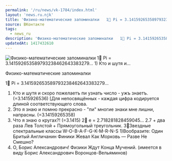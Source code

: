 ```yaml
---
permalink: '/ru/news/vk-1784/index.html'
layout: 'news.ru.njk'
title: 'Физико-математические запоминалки   1⃣ Pi = 3.141592653589793238462643383279... 1) Кто и шутя и…'
source: ВКонтакте
tags:
  - news_ru
description: 'Физико-математические запоминалки   1⃣ Pi = 3.141592653589793238462643383279... 1) Кто и шутя и…'
updatedAt: 1417432610
---
```

![Физико-математические запоминалки   1⃣ Pi = 3.141592653589793238462643383279... 1) Кто и шутя и…](https://sun9-28.userapi.com/impf/c623120/v623120833/eebf/Xa0vJ0euEYw.jpg?size=700x678&quality=96&proxy=1&sign=fd8f2c065e9cec69013ce197d2bbf5f8&c_uniq_tag=qDlroLvoOuk1sPpomGvbTshpHfKU2h8CaTUaFzSytzU&type=album)

Физико-математические запоминалки

1⃣ Pi = 3.141592653589793238462643383279...
1) Кто и шутя и скоро пожелаетъ пи узнать число - ужъ знаетъ. (=3.1415926536)
[Для непосвящённых - каждая цифра кодируется длиной соответствующего слова.
2) Это я знаю и помню прекрасно - "пи" многие знаки мне лишни, напрасны. (=3.14159265358)
3) Что я знаю о кругах?! (=3.1415)
2⃣ e = 2.718281828459045...
2.7 + два раза Лев Толстой + Прямоугольный треугольник.
3⃣Звездные спектральные классы W-O-B-A-F-G-K-M-R-N-S
1)Вообразите: Один Бритый Англичанин Финики Жевал Как Морковь — Разве Не Смешно?
2) О, Борис Александрович! Физики Ждут Конца Мучений.
(имеется в виду Борис Александрович Воронцов-Вельяминов)

